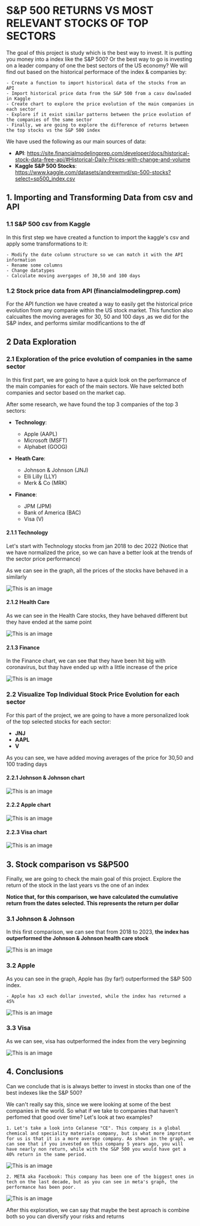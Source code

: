 # S&P 500 RETURNS VS MOST RELEVANT STOCKS OF TOP SECTORS

The goal of this project is study which is the best way to invest. It is putting you money into a index like the S&P 500? Or the best way to go is investing on a leader company of one the best sectors of the US economy? We will find out based on the historical performace of the index & companies by:

    - Create a function to import historical data of the stocks from an API
    - Import historical price data from the S&P 500 from a casv dowloaded in Kaggle
    - Create chart to explore the price evolution of the main companies in each sector 
    - Explore if it exist similar patterns between the price evolution of the companies of the same sector
    - Finally, we are going to explore the difference of returns between the top stocks vs the S&P 500 index


We have used the following as our main sources of data: 

- **API**: https://site.financialmodelingprep.com/developer/docs/historical-stock-data-free-api/#Historical-Daily-Prices-with-change-and-volume
- **Kaggle S&P 500 Stocks**: https://www.kaggle.com/datasets/andrewmvd/sp-500-stocks?select=sp500_index.csv 



## 1. Importing and Transforming Data from csv and API

### 1.1 S&P 500 csv from Kaggle

In this first step we have created a function to import the kaggle's csv and apply some transformations to it: 

    - Modify the date column structure so we can match it with the API information 
    - Rename some columns 
    - Change datatypes 
    - Calculate moving avergages of 30,50 and 100 days


### 1.2 Stock price data from API (financialmodelingprep.com)

For the API function we have created a way to easily get the historical price evolution from any companie within the US stock market.
This function also calcualtes the moving averages for 30, 50 and 100 days ,as we did for the S&P index, and performs similar modificantions to the df

## 2 Data Exploration

### 2.1 Exploration of the price evolution of companies in the same sector

In this first part, we are going to have a quick look on the performance of the main companies for each of the main sectors. We have selcted both companies and sector based on the market cap.

After some research, we have found the top 3 companies of the top 3 sectors:

- **Technology**:
    - Apple (AAPL)
    - Microsoft (MSFT)
    - Alphabet (GOOG)


- **Heath Care**:
    - Johnson & Johnson (JNJ)
    - Elli Lilly (LLY)
    - Merk & Co (MRK)


- **Finance**: 
    - JPM (JPM)
    - Bank of America (BAC)
    - Visa (V)


#### 2.1.1 Technology

Let's start with Technology stocks from jan 2018 to dec 2022 (Notice that we have normalized the price, so we can have a better look at the trends of the sector price performance)

As we can see in the graph, all the prices of the stocks have behaved in a similarly

![This is an image](images/Tech_3.png)

#### 2.1.2 Health Care

As we can see in the Health Care stocks, they have behaved different but they have ended at the same point

![This is an image](images/Healthcare_3.png)

#### 2.1.3 Finance

In the Finance chart, we can see that they have been hit big with coronavirus, but thay have ended up with a little increase of the price

![This is an image](images/Finance_3.png)

### 2.2 Visualize Top Individual Stock Price Evolution for each sector

For this part of the project, we are going to have a more personalized look of the top selected stocks for each sector:

- **JNJ**
- **AAPL**
- **V**

As you can see, we have added moving averages of the price for 30,50 and 100 trading days

#### 2.2.1 Johnson & Johnson chart

![This is an image](images/jnj_chart.png)


#### 2.2.2 Apple chart

![This is an image](images/apple_chart.png)


#### 2.2.3 Visa chart

![This is an image](images/Visa_chart.png)


## 3. Stock comparison vs S&P500

Finally, we are going to check the main goal of this project. Explore the return of the stock in the last years vs the one of an index 

**Notice that, for this comparison, we have calculated the cumulative return from the dates selected. This represents the return per dollar**

### 3.1 Johnson & Johnson

In this first comparison, we can see that from 2018 to 2023, **the index has outperformed the Johnson & Johnson health care stock**

![This is an image](images/sp_jnj.png)


### 3.2 Apple

As you can see in the graph, Apple has (by far!) outperformed the S&P 500 index. 

    - Apple has x3 each dollar invested, while the index has returned a 45% 

![This is an image](images/sp_apple.png)


### 3.3 Visa

As we can see, visa has outperformed the index from the very beginning

![This is an image](images/sp_visa.png)


## 4. Conclusions

Can we conclude that is is always better to invest in stocks than one of the best indexes like the S&P 500? 

We can't really say this, since we were looking at some of the best companies in the world. So what if we take to companies that haven't perfomed that good over time? Let's look at two examples? 

    1. Let's take a look into Celanese "CE". This company is a global chemical and speciality materials company, but is what more improtant for us is that it is a more average company. As shown in the graph, we can see that if you invested on this company 5 years ago, you will have nearly non return, while with the S&P 500 you would have get a 40% return in the same period.

![This is an image](images/sp_ce.png)
 

    2. META aka Facebook: This company has been one of the biggest ones in tech on the last decade, but as you can see in meta's graph, the performance has been poor.

![This is an image](images/sp_meta.png)

After this exploration, we can say that maybe the best aproach is combine both so you can diversify your risks and returns
